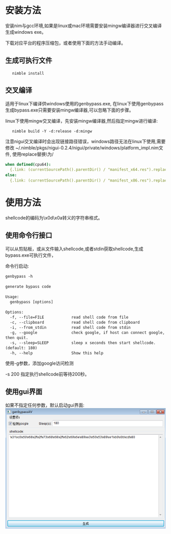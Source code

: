 
# 安装方法
   安装nim与gcc环境,如果是linux或mac环境需要安装mingw编译器进行交叉编译生成windows exe。
   
   下载对应平台的程序压缩包，或者使用下面的方法手动编译。
   
## 生成可执行文件
```shell
   nimble install
```

## 交叉编译
   适用于linux下编译供windows使用的genbypass.exe,
   在linux下使用genbypass生成bypass.exe只需要安装mingw编译器,可以忽略下面的步骤。

   linux下使用mingw交叉编译，先安装mingw编译器,然后指定mingw进行编译:
```shell
   nimble build -Y -d:release -d:mingw 
```
   注意nigui交叉编译时会出现链接路径错误，windows路径无法在linux下使用,需要修改
   ~/.nimble/pkgs/nigui-0.2.4/nigui/private/windows/platform_impl.nim文件,
   使用replace替换\为/
```nim
when defined(cpu64):
  {.link: (currentSourcePath().parentDir() / "manifest_x64.res").replace("\\", "/") .}
else:
  {.link: (currentSourcePath().parentDir() / "manifest_x86.res").replace("\\", "/") .}
```

# 使用方法
   shellcode的编码为\x0d\x0a转义的字符串格式。

## 使用命令行接口
   可以从剪贴板，或从文件输入shellcode,或者stdin获取shellcode,生成bypass.exe可执行文件，

   命令行启动:
```shell
genbypass -h

generate bypass code

Usage:
  genbypass [options] 

Options:
  -f, --file=FILE            read shell code from file
  -c, --clipboard            read shell code from clipboard
  -i, --from_stdin           read shell code from stdin
  -g, --google               check google, if host can connect google, then quit.
  -s, --sleep=SLEEP          sleep x seconds then start shellcode. (default: 180)
  -h, --help                 Show this help
```
   使用-g参数，添加google访问检测
   
   -s 200 指定执行shellcode前等待200秒。

## 使用gui界面
   如果不指定任何参数，默认启动gui界面:
   ![gui界面](./resources/gui.png)
   
　　
